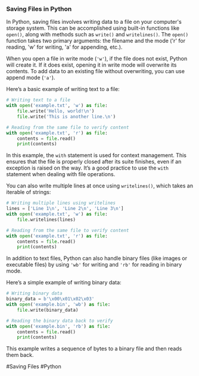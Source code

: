 ### Saving Files in Python

In Python, saving files involves writing data to a file on your computer's storage system. This can be accomplished using built-in functions like `open()`, along with methods such as `write()` and `writelines()`. The `open()` function takes two primary arguments: the filename and the mode ('r' for reading, 'w' for writing, 'a' for appending, etc.).

When you open a file in write mode (`'w'`), if the file does not exist, Python will create it. If it does exist, opening it in write mode will overwrite its contents. To add data to an existing file without overwriting, you can use append mode (`'a'`).

Here’s a basic example of writing text to a file:

```python
# Writing text to a file
with open('example.txt', 'w') as file:
    file.write('Hello, world!\n')
    file.write('This is another line.\n')

# Reading from the same file to verify content
with open('example.txt', 'r') as file:
    contents = file.read()
    print(contents)
```

In this example, the `with` statement is used for context management. This ensures that the file is properly closed after its suite finishes, even if an exception is raised on the way. It’s a good practice to use the `with` statement when dealing with file operations.

You can also write multiple lines at once using `writelines()`, which takes an iterable of strings:

```python
# Writing multiple lines using writelines
lines = ['Line 1\n', 'Line 2\n', 'Line 3\n']
with open('example.txt', 'w') as file:
    file.writelines(lines)

# Reading from the same file to verify content
with open('example.txt', 'r') as file:
    contents = file.read()
    print(contents)
```

In addition to text files, Python can also handle binary files (like images or executable files) by using `'wb'` for writing and `'rb'` for reading in binary mode.

Here’s a simple example of writing binary data:

```python
# Writing binary data
binary_data = b'\x00\x01\x02\x03'
with open('example.bin', 'wb') as file:
    file.write(binary_data)

# Reading the binary data back to verify
with open('example.bin', 'rb') as file:
    contents = file.read()
    print(contents)
```

This example writes a sequence of bytes to a binary file and then reads them back.

#Saving Files #Python